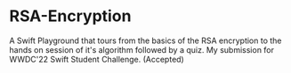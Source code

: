 # RSA-Encryption
A Swift Playground that tours from the basics of the RSA encryption to the hands on session of it's algorithm followed by a quiz. My submission for WWDC'22 Swift Student Challenge. (Accepted)
